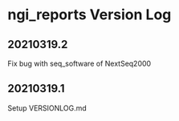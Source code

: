 # ngi_reports Version Log

## 20210319.2
Fix bug with seq_software of NextSeq2000

## 20210319.1
Setup VERSIONLOG.md
